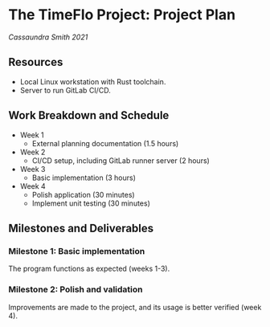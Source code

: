 # The TimeFlo Project: Project Plan
*Cassaundra Smith 2021*

## Resources

- Local Linux workstation with Rust toolchain.
- Server to run GitLab CI/CD.

## Work Breakdown and Schedule

- Week 1
    - External planning documentation (1.5 hours)
- Week 2
    - CI/CD setup, including GitLab runner server (2 hours)
- Week 3
    - Basic implementation (3 hours)
- Week 4
    - Polish application (30 minutes)
    - Implement unit testing (30 minutes)

## Milestones and Deliverables

### Milestone 1: Basic implementation

The program functions as expected (weeks 1-3).

### Milestone 2: Polish and validation

Improvements are made to the project, and its usage is better verified (week 4).
